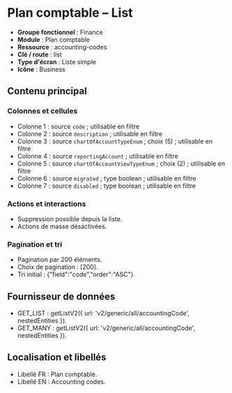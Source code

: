 # Plan comptable – List

- **Groupe fonctionnel** : Finance
- **Module** : Plan comptable
- **Ressource** : accounting-codes
- **Clé / route** : list
- **Type d'écran** : Liste simple
- **Icône** : Business

## Contenu principal
### Colonnes et cellules
- Colonne 1 : source `code` ; utilisable en filtre
- Colonne 2 : source `description` ; utilisable en filtre
- Colonne 3 : source `chartOfAccountTypeEnum` ; choix (5) ; utilisable en filtre
- Colonne 4 : source `reportingAccount` ; utilisable en filtre
- Colonne 5 : source `chartOfAccountViewTypeEnum` ; choix (2) ; utilisable en filtre
- Colonne 6 : source `migrated` ; type boolean ; utilisable en filtre
- Colonne 7 : source `disabled` ; type boolean ; utilisable en filtre

### Actions et interactions
- Suppression possible depuis la liste.
- Actions de masse désactivées.

### Pagination et tri
- Pagination par 200 éléments.
- Choix de pagination : [200].
- Tri initial : {"field":"code","order":"ASC"}.

## Fournisseur de données
- GET_LIST : getListV2({
  url: 'v2/generic/all/accountingCode',
  nestedEntities
}).
- GET_MANY : getListV2({
  url: 'v2/generic/all/accountingCode',
  nestedEntities
}).

## Localisation et libellés
- Libellé FR : Plan comptable.
- Libellé EN : Accounting codes.